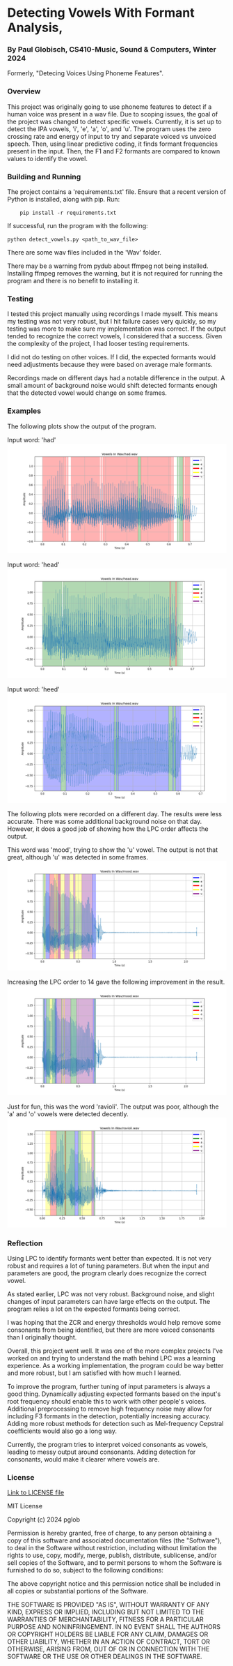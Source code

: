 # Detecting Vowels With Formant Analysis, 
### By Paul Globisch, CS410-Music, Sound & Computers, Winter 2024
Formerly, "Detecing Voices Using Phoneme Features".

### Overview
This project was originally going to use phoneme features to detect if a human voice was present in a wav file. Due to scoping issues, the goal of the project was changed to detect specific vowels. Currently, it is set up to detect the IPA vowels, 'i', 'e', 'a', 'o', and 'u'. The program uses the zero crossing rate and energy of input to try and separate voiced vs unvoiced speech. Then, using linear predictive coding, it finds formant frequencies present in the input. Then, the F1 and F2 formants are compared to known values to identify the vowel.

### Building and Running
The project contains a 'requirements.txt' file. Ensure that a recent version of Python is installed, along with pip. Run:
    
        pip install -r requirements.txt

If successful, run the program with the following:

    python detect_vowels.py <path_to_wav_file>

There are some wav files included in the 'Wav' folder.

There may be a warning from pydub about ffmpeg not being installed. Installing ffmpeg removes the warning, but it is not required for running the program and there is no benefit to installing it.

### Testing
I tested this project manually using recordings I made myself. This means my testing was not very robust, but I hit failure cases very quickly, so my testing was more to make sure my implementation was correct. If the output tended to recognize the correct vowels, I considered that a success. Given the complexity of the project, I had looser testing requirements.

I did not do testing on other voices. If I did, the expected formants would need adjustments because they were based on average male formants.

Recordings made on different days had a notable difference in the output. A small amount of background noise would shift detected formants enough that the detected vowel would change on some frames.


### Examples
The following plots show the output of the program.

Input word: 'had'
![](Example_Plots/had.png)

Input word: 'head'
![](Example_Plots/head.png)

Input word: 'heed'
![](Example_Plots/heed.png)

The following plots were recorded on a different day. The results were less accurate. There was some additional background noise on that day. However, it does a good job of showing how the LPC order affects the output.

This word was 'mood', trying to show the 'u' vowel. The output is not that great, although 'u' was detected in some frames.
![](Example_Plots/mood_at_10.png)

Increasing the LPC order to 14 gave the following improvement in the result.
![](Example_Plots/mood_at_14.png)

Just for fun, this was the word 'ravioli'. The output was poor, although the 'a' and 'o' vowels were detected decently.
![](Example_Plots/ravioli_at_10.png)

### Reflection
Using LPC to identify formants went better than expected. It is not very robust and requires a lot of tuning parameters. But when the input and parameters are good, the program clearly does recognize the correct vowel.

As stated earlier, LPC was not very robust. Background noise, and slight changes of input parameters can have large effects on the output. The program relies a lot on the expected formants being correct.

I was hoping that the ZCR and energy thresholds would help remove some consonants from being identified, but there are more voiced consonants than I originally thought.

Overall, this project went well. It was one of the more complex projects I've worked on and trying to understand the math behind LPC was a learning experience. As a working implementation, the program could be way better and more robust, but I am satisfied with how much I learned.

To improve the program, further tuning of input parameters is always a good thing. Dynamically adjusting expected formants based on the input's root frequency should enable this to work with other people's voices. Additional preprocessing to remove high frequency noise may allow for including F3 formants in the detection, potentially increasing accuracy. Adding more robust methods for detection such as Mel-frequency Cepstral coefficients would also go a long way.

Currently, the program tries to interpret voiced consonants as vowels, leading to messy output around consonants. Adding detection for consonants, would make it clearer where vowels are.
### License

[Link to LICENSE file](./LICENSE)

MIT License

Copyright (c) 2024 pglob

Permission is hereby granted, free of charge, to any person obtaining a copy
of this software and associated documentation files (the "Software"), to deal
in the Software without restriction, including without limitation the rights
to use, copy, modify, merge, publish, distribute, sublicense, and/or sell
copies of the Software, and to permit persons to whom the Software is
furnished to do so, subject to the following conditions:

The above copyright notice and this permission notice shall be included in all
copies or substantial portions of the Software.

THE SOFTWARE IS PROVIDED "AS IS", WITHOUT WARRANTY OF ANY KIND, EXPRESS OR
IMPLIED, INCLUDING BUT NOT LIMITED TO THE WARRANTIES OF MERCHANTABILITY,
FITNESS FOR A PARTICULAR PURPOSE AND NONINFRINGEMENT. IN NO EVENT SHALL THE
AUTHORS OR COPYRIGHT HOLDERS BE LIABLE FOR ANY CLAIM, DAMAGES OR OTHER
LIABILITY, WHETHER IN AN ACTION OF CONTRACT, TORT OR OTHERWISE, ARISING FROM,
OUT OF OR IN CONNECTION WITH THE SOFTWARE OR THE USE OR OTHER DEALINGS IN THE
SOFTWARE.